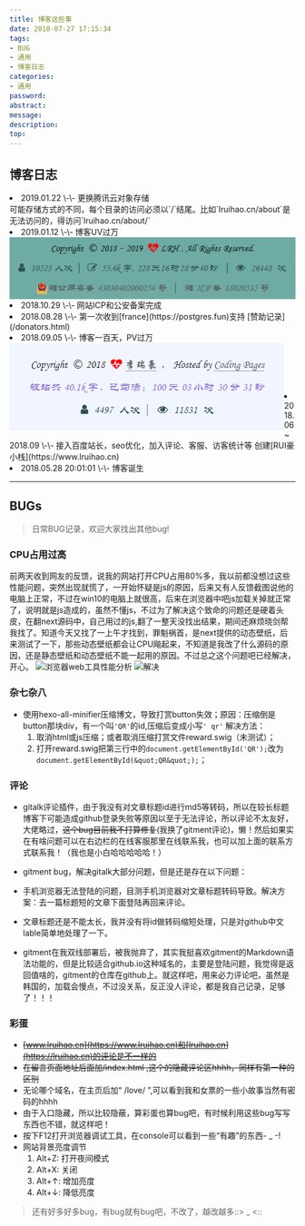 ```yaml
---
title: 博客这些事
date: 2018-07-27 17:15:34
tags:
- BUG
- 通用
- 博客日志
categories:
- 通用
password:
abstract:
message:
description:
top:
---
```


## 博客日志
<li>2019.01.22 \-\- 更换腾讯云对象存储</li>
可能存储方式的不同，每个目录的访问必须以`/`结尾。比如`lruihao.cn/about`是无法访问的，得访问`lruihao.cn/about/`
<li>2019.01.12 \-\- 博客UV过万</li>
<img src="bugs/uv10k.png" align="left" />
<br><br><br><br>
<li>2018.10.29 \-\- 网站ICP和公安备案完成</li>
<li>2018.08.28 \-\- 第一次收到[france](https://postgres.fun)支持 [赞助记录](/donators.html)</li>
<li>2018.09.05 \-\- 博客一百天，PV过万</li>
<img src="/生活随笔/day-100/100.png" align="left" />
<br><br><br><br><br>
<li>2018.06 ~ 2018.09 \-\- 接入百度站长，seo优化，加入评论、客服、访客统计等 创建[RUI豪小栈](https://www.lruihao.cn)</li>
<li>2018.05.28 20:01:01 \-\- 博客诞生</li>
<!--more-->

---
## BUGs
> 日常BUG记录，欢迎大家找出其他bug!

### CPU占用过高
前两天收到网友的反馈，说我的网站打开CPU占用80%多，我以前都没想过这些性能问题，突然出现就慌了，一开始怀疑是js的原因，后来又有人反馈截图说他的电脑上正常，不过在win10的电脑上就很高，后来在浏览器中吧js加载关掉就正常了，说明就是js造成的，虽然不懂js，不过为了解决这个致命的问题还是硬着头皮，在翻next源码中，自己用过的js,翻了一整天没找出结果，期间还麻烦晓剑帮我找了。知道今天又找了一上午才找到，罪魁祸首，是next提供的动态壁纸，后来测试了一下，那些动态壁纸都会让CPU飚起来，不知道是我改了什么源码的原因，还是静态壁纸和动态壁纸不能一起用的原因。不过总之这个问题吧已经解决，开心。
![浏览器web工具性能分析](https://i.loli.net/2018/08/28/5b850620bd736.png)
![解决](https://i.loli.net/2018/08/28/5b850620c4b2c.png)

### 杂七杂八
* 使用hexo-all-minifier压缩博文，导致打赏button失效；原因：压缩倒是button那块div，有一个叫`'QR'`的id,压缩后变成小写`' qr'`
解决方法：
	1. 取消html或js压缩；或者取消压缩打赏文件reward.swig（未测试）；
	2. 打开reward.swig把第三行中的`document.getElementById('QR');`改为`document.getElementById(&quot;QR&quot;);`；

### 评论

* gitalk评论插件，由于我没有对文章标题id进行md5等转码，所以在较长标题博客下可能造成github登录失败等原因以至于无法评论，所以评论不太友好，大佬略过，~~这个bug目前我不打算修复~~(我换了gitment评论)，懒！然后如果实在有啥问题可以在右边栏的在线客服那里在线联系我，也可以加上面的联系方式联系我！（我也是小白哈哈哈哈哈！）

* gitment bug，解决gitalk大部分问题，但是还是存在以下问题：
 * 手机浏览器无法登陆的问题，目测手机浏览器对文章标题转码导致。解决方案：去一篇标题短的文章下面登陆再回来评论。
 * 文章标题还是不能太长，我并没有将id做转码缩短处理，只是对github中文lable简单地处理了一下。

* gitment在我双线部署后，被我抛弃了，其实我挺喜欢gitment的Markdown语法功能的，但是比较适合github.io这种域名的，主要是登陆问题，我觉得是返回值啥的，gitment的仓库在github上。就这样吧，用来必力评论吧，虽然是韩国的，加载会慢点，不过没关系，反正没人评论，都是我自己记录，足够了！！！

### 彩蛋 

* ~~[www.lruihao.cn](https://www.lruihao.cn)和[lruihao.cn](https://lruihao.cn)的评论是不一样的~~
* ~~在留言页面地址后面加/index.html  ,这个的隐藏评论区hhhh，同样有第一种的区别~~
* 无论哪个域名，在主页后加“ /love/ ”,可以看到我和女票的一些小故事当然有密码的hhhh
* 由于入口隐藏，所以比较隐蔽，算彩蛋也算bug吧，有时候利用这些bug写写东西也不错，就这样吧！
* 按下F12打开浏览器调试工具，在console可以看到一些“有趣”的东西- _ -!
* 网站背景亮度调节
	1. Alt+Z: 打开夜间模式
	2. Alt+X: 关闭
	3. Alt+↑: 增加亮度
	4. Alt+↓: 降低亮度

> 还有好多好多bug，有bug就有bug吧，不改了，越改越多::> _ <::